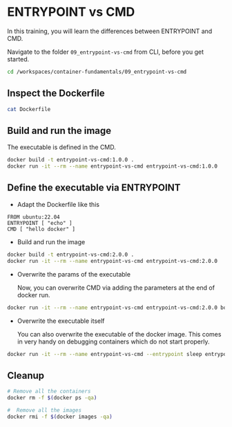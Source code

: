 # ENTRYPOINT vs CMD

In this training, you will learn the differences between ENTRYPOINT and CMD.

Navigate to the folder `09_entrypoint-vs-cmd` from CLI, before you get started.

```bash
cd /workspaces/container-fundamentals/09_entrypoint-vs-cmd
```

## Inspect the Dockerfile

```bash
cat Dockerfile
```

## Build and run the image

The executable is defined in the CMD.

```bash
docker build -t entrypoint-vs-cmd:1.0.0 .
docker run -it --rm --name entrypoint-vs-cmd entrypoint-vs-cmd:1.0.0
```

## Define the executable via ENTRYPOINT

* Adapt the Dockerfile like this

```docker
FROM ubuntu:22.04
ENTRYPOINT [ "echo" ]
CMD [ "hello docker" ]
```

* Build and run the image

```bash
docker build -t entrypoint-vs-cmd:2.0.0 .
docker run -it --rm --name entrypoint-vs-cmd entrypoint-vs-cmd:2.0.0
```

* Overwrite the params of the executable

  Now, you can overwrite CMD via adding the parameters at the end of docker run.

```bash
docker run -it --rm --name entrypoint-vs-cmd entrypoint-vs-cmd:2.0.0 bonjour docker
```

* Overwrite the executable itself

  You can also overwrite the executable of the docker image. This comes in very handy on debugging containers which do not start properly.

```bash
docker run -it --rm --name entrypoint-vs-cmd --entrypoint sleep entrypoint-vs-cmd:2.0.0 5
```

## Cleanup

```bash
# Remove all the containers
docker rm -f $(docker ps -qa)

#  Remove all the images
docker rmi -f $(docker images -qa)
```
